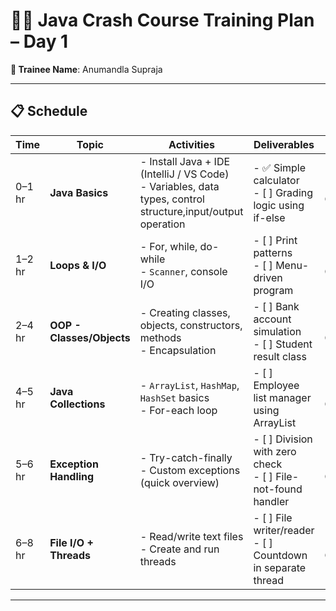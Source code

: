 # 🧑‍💻 Java Crash Course Training Plan – Day 1

**👤 Trainee Name**: Anumandla Supraja

---

## 📋 Schedule

| Time     | Topic                    | Activities                                                                 | Deliverables                                                                 | Status         |
|----------|--------------------------|----------------------------------------------------------------------------|------------------------------------------------------------------------------|----------------|
| 0–1 hr   | **Java Basics**          | - Install Java + IDE (IntelliJ / VS Code)  <br> - Variables, data types, control structure,input/output operation   | - ✅ Simple calculator <br> - [ ] Grading logic using if-else              | - [ ] Completed    |
| 1–2 hr   | **Loops & I/O**          | - For, while, do-while <br> - `Scanner`, console I/O                      | - [ ] Print patterns <br> - [ ] Menu-driven program                         | - [ ] Completed    |
| 2–4 hr   | **OOP - Classes/Objects**| - Creating classes, objects, constructors, methods <br> - Encapsulation  | - [ ] Bank account simulation <br> - [ ] Student result class               | - [ ] Completed    |
| 4–5 hr   | **Java Collections**     | - `ArrayList`, `HashMap`, `HashSet` basics <br> - For-each loop          | - [ ] Employee list manager using ArrayList                                 | - [ ] Completed    |
| 5–6 hr   | **Exception Handling**   | - Try-catch-finally <br> - Custom exceptions (quick overview)            | - [ ] Division with zero check <br> - [ ] File-not-found handler            | - [ ] Completed    |
| 6–8 hr   | **File I/O + Threads**   | - Read/write text files <br> - Create and run threads                    | - [ ] File writer/reader <br> - [ ] Countdown in separate thread            | - [ ] Completed    |

---